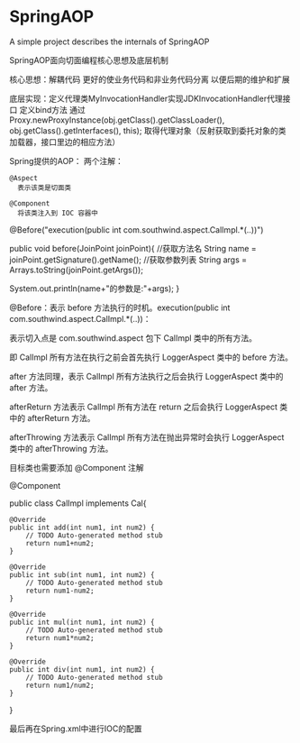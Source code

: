 # SpringAOP
A simple project describes the internals of SpringAOP

SpringAOP面向切面编程核心思想及底层机制

  核心思想：解耦代码 更好的使业务代码和非业务代码分离 以便后期的维护和扩展
  
  底层实现：定义代理类MyInvocationHandler实现JDKInvocationHandler代理接口
            定义bind方法 通过Proxy.newProxyInstance(obj.getClass().getClassLoader(), obj.getClass().getInterfaces(), this);
            取得代理对象（反射获取到委托对象的类加载器，接口里边的相应方法）
            
            
   Spring提供的AOP：
    两个注解：
    
    @Aspect 
      表示该类是切面类
    
    @Component
      将该类注入到 IOC 容器中


@Before("execution(public int com.southwind.aspect.CalImpl.*(..))")

public void before(JoinPoint joinPoint){
  //获取方法名
  String name = joinPoint.getSignature().getName();
  //获取参数列表
  String args = Arrays.toString(joinPoint.getArgs());
  
  System.out.println(name+"的参数是:"+args);
}

@Before：表示 before 方法执行的时机。execution(public int com.southwind.aspect.CalImpl.*(..))：

表示切入点是 com.southwind.aspect 包下 CalImpl 类中的所有方法。

即 CalImpl 所有方法在执行之前会首先执行 LoggerAspect 类中的 before 方法。

after 方法同理，表示 CalImpl 所有方法执行之后会执行 LoggerAspect 类中的 after 方法。

afterReturn 方法表示 CalImpl 所有方法在 return 之后会执行 LoggerAspect 类中的 afterReturn 方法。

afterThrowing 方法表示 CalImpl 所有方法在抛出异常时会执行 LoggerAspect 类中的 afterThrowing 方法。

目标类也需要添加 @Component 注解

@Component

public class CalImpl implements Cal{

    @Override
    public int add(int num1, int num2) {
        // TODO Auto-generated method stub
        return num1+num2;
    }

    @Override
    public int sub(int num1, int num2) {
        // TODO Auto-generated method stub
        return num1-num2;
    }

    @Override
    public int mul(int num1, int num2) {
        // TODO Auto-generated method stub
        return num1*num2;
    }

    @Override
    public int div(int num1, int num2) {
        // TODO Auto-generated method stub
        return num1/num2;
    }

}

最后再在Spring.xml中进行IOC的配置
